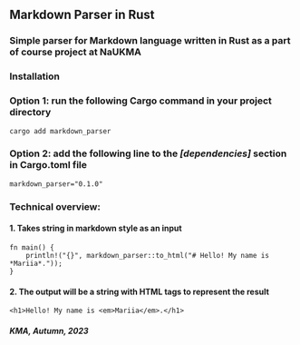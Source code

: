 ## Markdown Parser in Rust
### Simple parser for Markdown language written in Rust as a part of course project at NaUKMA

### Installation

### Option 1: run the following Cargo command in your project directory 
```
cargo add markdown_parser
```

### Option 2: add the following line to the *[dependencies]* section in Cargo.toml file

```
markdown_parser="0.1.0" 
```

### Technical overview:

#### 1. Takes string in markdown style as an input
```
fn main() {
    println!("{}", markdown_parser::to_html("# Hello! My name is *Mariia*."));
}
```

#### 2. The output will be a string with HTML tags to represent the result

```
<h1>Hello! My name is <em>Mariia</em>.</h1>
```
#### *KMA, Autumn, 2023*  